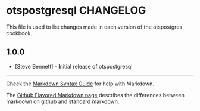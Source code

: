 otspostgresql CHANGELOG
===============================

This file is used to list changes made in each version of the otspostgres cookbook.

1.0.0
-----
- [Steve Bennett] - Initial release of otspostgresql

- - -
Check the [Markdown Syntax Guide](http://daringfireball.net/projects/markdown/syntax) for help with Markdown.

The [Github Flavored Markdown page](http://github.github.com/github-flavored-markdown/) describes the differences between markdown on github and standard markdown.
